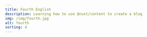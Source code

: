 ```yaml
---
title: Fourth English
description: Learning how to use @nuxt/content to create a blog
img: /img/fourth.jpg
alt: fourth
sorting: 4
---
```

